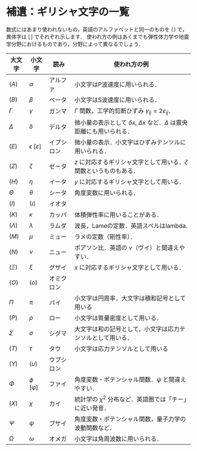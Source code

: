 # 補遺：ギリシャ文字の一覧

数式にはあまり使われないもの，英語のアルファベットと同一のものを $(\,)$ で，異体字は $[\,]$ でそれぞれ示します．
使われ方の例はあくまでも弾性体力学や地震学分野におけるものであり，分野によって異なるでしょう．


|  大文字  | 小文字 | 読み | 使われ方の例 |
| ------- | ----- | --- | ---------- |
| ($A$) | $\alpha$ | アルファ | 小文字はP波速度に用いられる．
| ($B$)  |  $\beta$   |  ベータ  |  小文字はS波速度に用いられる．  |
| $\Gamma$  |  $\gamma$  |  ガンマ  |  $\Gamma$ 関数，工学的剪断ひずみ $\gamma_{ij}=2\varepsilon_{ij}$． |
| $\Delta$  |  $\delta$  |  デルタ  |  微小量の表示として $\delta x$, $\Delta x$ など．$\Delta$ は震央距離にも用いられる．  |
| ($E$)  |   $\epsilon$ [$\varepsilon$]  |  イプシロン  |  微小量の表示．小文字はひずみテンソルに用いられる． |
| ($Z$)  |  $\zeta$  | ゼータ  |  $z$ に対応するギリシャ文字として用いる．$\zeta$ 関数というものもある． |
| ($H$)  |  $\eta$  |  イータ  |  $y$ に対応するギリシャ文字として用いる． |
| $\Theta$  |  $\theta$  |  シータ  |  角度変数に用いられる． |
| ($I$)  |  ($\iota$)  |  イオタ  ||
| ($K$)  |  $\kappa$  |  カッパ  |  体積弾性率に用いることがある． |
| ($\Lambda$)  |  $\lambda$  |  ラムダ  |  波長，Lameの定数．英語スペルはlambda. |
| ($M$)  |  $\mu$  |  ミュー  |  ラメの定数（剛性率）． |
| ($N$)  |  $\nu$  |  ニュー   |  ポアソン比．英語の $v$（ヴイ）と間違えやすい． |
| ($\Xi$)  |  $\xi$  |  グザイ  |  $x$ に対応するギリシャ文字として用いる． |
| ($O$)  |  ($o$)  |  オミクロン  ||
| $\Pi$  |  $\pi$  |  パイ  |  小文字は円周率．大文字は積和記号として用いる |
| ($P$)  |  $\rho$  |  ロー  |  小文字は質量密度として用いる．  |
| $\Sigma$  |  $\sigma$  |  シグマ  |  大文字は和の記号として，小文字は応力テンソルとして用いる．  |
| ($T$)  |   $\tau$  |  タウ  |  小文字は応力テンソルとして用いる |
| ($\Upsilon$)  |  ($\upsilon$)  |  ウプシロン  |   |
| $\Phi$  |  $\phi$ [$\varphi$]  |  ファイ  |  角度変数・ポテンシャル関数．$\psi$ と間違えやすい． |
| ($X$)  |  $\chi$  |  カイ  |  統計学の $\chi^2$ 分布など．英語圏では「チー」に近い発音． |
| $\Psi$  |  $\psi$  |  プサイ  |  角度変数・ポテンシャル関数，量子力学の波動関数など． |
| $\Omega$  |  $\omega$  |  オメガ  |  小文字は角周波数に用いられる． |